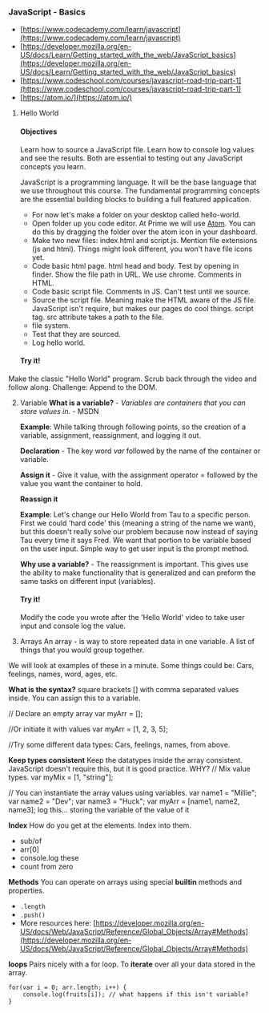 ### JavaScript - Basics

- [https://www.codecademy.com/learn/javascript](https://www.codecademy.com/learn/javascript)
- [https://developer.mozilla.org/en-US/docs/Learn/Getting_started_with_the_web/JavaScript_basics](https://developer.mozilla.org/en-US/docs/Learn/Getting_started_with_the_web/JavaScript_basics)
- [https://www.codeschool.com/courses/javascript-road-trip-part-1](https://www.codeschool.com/courses/javascript-road-trip-part-1)
- [https://atom.io/](https://atom.io/)

1. Hello World

	#### Objectives
	Learn how to source a JavaScript file. Learn how to console log values and see the results. Both are essential to testing out any JavaScript concepts you learn. 

	JavaScript is a programming language. It will be the base language that we use throughout this course. The fundamental programming concepts are the essential building blocks to building a full featured application. 
	- For now let's make a folder on your desktop called hello-world.
	- Open folder up you code editor. At Prime we will use [Atom](https://atom.io/). You can do this by dragging the folder over the atom icon in your dashboard.
	- Make two new files: index.html and script.js. Mention file extensions (js and html). Things might look different, you won't have file icons yet.
	- Code basic html page. html head and body. Test by opening in finder. Show the file path in URL. We use chrome. Comments in HTML.
	- Code basic script file. Comments in JS. Can't test until we source.
	- Source the script file. Meaning make the HTML aware of the JS file. JavaScript isn't require, but makes our pages do cool things. script tag. src attribute takes a path to the file.
	- file system.
	- Test that they are sourced.
	- Log hello world.

	#### Try it! 
Make the classic "Hello World" program. Scrub back through the video and follow along. Challenge: Append to the DOM.

2. Variable
	**What is a variable?** - *Variables are containers that you can store values in.* - MSDN
	
	**Example**: While talking through following points, so the creation of a variable, assignment, reassignment, and logging it out.
	
	**Declaration** - The key word *var* followed by the name of the container or variable.
	
	**Assign it** - Give it value, with the assignment operator = followed by the value you want the container to hold.
	
	**Reassign it**
	
	**Example**: Let's change our Hello World from Tau to a specific person. First we could 'hard code' this (meaning a string of the name we want), but this doesn't really solve our problem because now instead of saying Tau every time it says Fred. We want that portion to be variable based on the user input. Simple way to get user input is the prompt method.
	
	**Why use a variable?** - The reassignment is important. This gives use the ability to make functionality that is generalized and can preform the same tasks on different input (variables). 
	
	#### Try it! 
	Modify the code you wrote after the 'Hello World' video to take user input and console log the value.
	
3. Arrays
An array - is way to store repeated data in one variable. A list of things that you would group together. 

We will look at examples of these in a minute. Some things could be: Cars, feelings, names, word, ages, etc.

**What is the syntax?**
square brackets [] with comma separated values inside. You can assign this to a variable. 

// Declare an empty array
var myArr = [];

//Or initiate it with values
var myArr = [1, 2, 3, 5];

//Try some different data types: Cars, feelings, names, from above.

**Keep types consistent**
Keep the datatypes inside the array consistent. JavaScript doesn't require this, but it is good practice.  WHY?
// Mix value types. 
var myMix = [1, "string"];

// You can instantiate the array values using variables.
var name1 = "Millie";
var name2 = "Dev";
var name3 = "Huck";
var myArr = [name1, name2, name3];
log this...
storing the variable of the value of it

**Index**
How do you get at the elements. Index into them.
- sub/of 
- arr[0]
- console.log these
- count from zero

**Methods**
You can operate on arrays using special **builtin** methods and properties. 

- ```.length```
- ```.push()```
- More resources here: [https://developer.mozilla.org/en-US/docs/Web/JavaScript/Reference/Global_Objects/Array#Methods](https://developer.mozilla.org/en-US/docs/Web/JavaScript/Reference/Global_Objects/Array#Methods)

**loops**
Pairs nicely with a for loop. To **iterate** over all your data stored in the array.

```
for(var i = 0; arr.length; i++) {
	console.log(fruits[i]); // what happens if this isn't variable?
}
```

